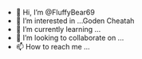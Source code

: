 - 👋 Hi, I’m @FluffyBear69
- 👀 I’m interested in ...Goden Cheatah
- 🌱 I’m currently learning ...
- 💞️ I’m looking to collaborate on ...
- 📫 How to reach me ...

<!---Im having difficulty getting the activity to start and dave aoart from erg standard ride
FluffyBear69/FluffyBear69 is a ✨ special ✨ repository because its `README.md` (this file) appears on your GitHub profile.
You can click the Preview link to take a look at your changes.
--->
